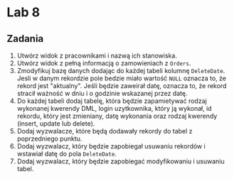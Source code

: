# Lab 8

## Zadania

1. Utwórz widok z pracownikami i nazwą ich stanowiska.
2. Utwórz widok z pełną informacją o zamowieniach z `Orders`.
3. Zmodyfikuj bazę danych dodając do każdej tabeli kolumnę `DeleteDate`. Jesli w danym rekordzie pole bedzie miało wartość `NULL` oznacza to, że rekord jest "aktualny". Jeśli będzie zaweirał datę, oznacza to, że rekord stracił ważność w dniu i o godzinie wskazanej przez datę.
4. Do każdej tabeli dodaj tabelę, która będzie zapamietywać rodzaj wykonanej kwerendy DML, login uzytkownika, który ją wykonał, id rekordu, który jest zmieniany, datę wykonania oraz rodzaj kwerendy (insert, update lub delete).
5. Dodaj wyzwalacze, które będą dodawały rekordy do tabel z poprzedniego punktu.
6. Dodaj wyzwalacz, który będzie zapobiegał usuwaniu rekordów i wstawiał datę do pola `DeleteDate`.
7. Dodaj wyzwalacz, który będzie zapobiegać modyfikowaniu i usuwaniu tabel.
